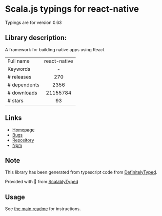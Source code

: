 
# Scala.js typings for react-native

Typings are for version 0.63

## Library description:
A framework for building native apps using React

|                    |                 |
| ------------------ | :-------------: |
| Full name          | react-native |
| Keywords           | - |
| # releases         | 270 |
| # dependents       | 2356 |
| # downloads        | 21155784 |
| # stars            | 93 |

## Links
- [Homepage](https://github.com/facebook/react-native#readme)
- [Bugs](https://github.com/facebook/react-native/issues)
- [Repository](https://github.com/facebook/react-native)
- [Npm](https://www.npmjs.com/package/react-native)
    


## Note
This library has been generated from typescript code from [DefinitelyTyped](https://definitelytyped.org).

Provided with :purple_heart: from [ScalablyTyped](https://github.com/oyvindberg/ScalablyTyped)

## Usage
See [the main readme](../../readme.md) for instructions.


